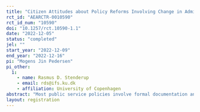 ```yaml
---
title: "Citizen Attitudes about Policy Reforms Involving Change in Administrative Requirements"
rct_id: "AEARCTR-0010590"
rct_id_num: "10590"
doi: "10.1257/rct.10590-1.1"
date: "2022-12-05"
status: "completed"
jel: ""
start_year: "2022-12-09"
end_year: "2022-12-16"
pi: "Mogens Jin Pedersen"
pi_other:
  1:
    - name: Rasmus D. Stenderup
    - email: rds@ifs.ku.dk
    - affiliation: University of Copenhagen
abstract: "Most public service policies involve formal documentation and registration requirements. Administrative requirements that are often onerous: citizens experience ‘administrative burden’ and public employees perceive ‘red tape.’ Yet many administrative requirements also have intended purposes (e.g., reducing fraud, waste, abuse). We examine the dilemma that administrative requirements impose for the design of public service policy from perspective of democratic governance: What does the public think about administrative requirements involving a trade-off between easing administrative processing and protecting program integrity? We develop hypotheses that we test using data from a pre-registered 2x2 factorial survey experiment among a sample of Danish citizens (n = 2,000)."
layout: registration
---
```



